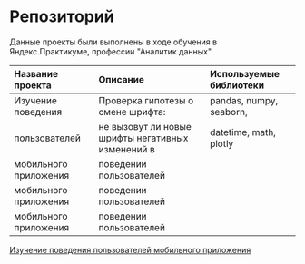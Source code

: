 # Репозиторий

Данные проекты были выполнены в ходе обучения в Яндекс.Практикуме, профессии "Аналитик данных" 

| Название проекта      | Описание                                            | Используемые библиотеки |
| :-------------------- | :-------------------------------------------------- | :--------------------   |
| Изучение поведения    | Проверка гипотезы о смене шрифта:                   | pandas, numpy, seaborn, | 
| пользователей         | не вызовут ли новые шрифты негативных изменений в   | datetime, math, plotly  |
| мобильного приложения | поведении пользователей                             |                         |
| мобильного приложения | поведении пользователей                             |                         |
| мобильного приложения | поведении пользователей                             |                         |

[Изучение поведения пользователей мобильного приложения](https://github.com/catyacapustina/my_projects/tree/main/behavior_of_mobile_app_users)

